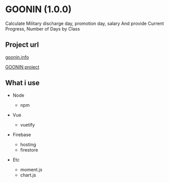# GOONIN (1.0.0)
Calculate Military discharge day, promotion day, salary
And provide Current Progress, Number of Days by Class

## Project url  
[goonin.info](https://goonin.info/) 

[GOONIN project](https://https://goor.me/AVLN5/)



## What i use
* Node
	+ npm
	

* Vue 
	+ vuetify


* Firebase 
  + hosting
  + firestore


* Etc 
	+ moment.js
	+ chart.js


